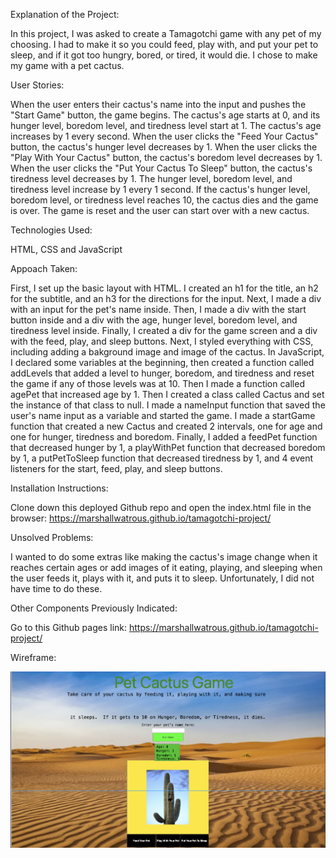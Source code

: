 Explanation of the Project:

In this project, I was asked to create a Tamagotchi game with any pet of my choosing.  I had to make it so you could feed, play with, and put your pet to sleep, and if it got too hungry, bored, or tired, it would die.  I chose to make my game with a pet cactus.

User Stories:

When the user enters their cactus's name into the input and pushes the "Start Game" button, the game begins.  The cactus's age starts at 0, and its hunger level, boredom level, and tiredness level start at 1.  The cactus's age increases by 1 every second.  When the user clicks the "Feed Your Cactus" button, the cactus's hunger level decreases by 1.  When the user clicks the "Play With Your Cactus" button, the cactus's boredom level decreases by 1.  When the user clicks the "Put Your Cactus To Sleep" button, the cactus's tiredness level decreases by 1.  The hunger level, boredom level, and tiredness level increase by 1 every 1 second.  If the cactus's hunger level, boredom level, or tiredness level reaches 10, the cactus dies and the game is over.  The game is reset and the user can start over with a new cactus.

Technologies Used: 

HTML, CSS and JavaScript

Appoach Taken:  

First, I set up the basic layout with HTML.  I created an h1 for the title, an h2 for the subtitle, and an h3 for the directions for the input.  Next, I made a div with an input for the pet's name inside.  Then, I made a div with the start button inside and a div with the age, hunger level, boredom level, and tiredness level inside.  Finally, I created a div for the game screen and a div with the feed, play, and sleep buttons.  Next, I styled everything with CSS, including adding a bakground image and image of the cactus.  In JavaScript, I declared some variables at the beginning, then created a function called addLevels that added a level to hunger, boredom, and tiredness and reset the game if any of those levels was at 10.  Then I made a function called agePet that increased age by 1.  Then I created a class called Cactus and set the instance of that class to null.  I made a nameInput function that saved the user's name input as a variable and started the game.  I made a startGame function that created a new Cactus and created 2 intervals, one for age and one for hunger, tiredness and boredom.  Finally, I added a feedPet function that decreased hunger by 1, a playWithPet function that decreased boredom by 1, a putPetToSleep function that decreased tiredness by 1, and 4 event listeners for the start, feed, play, and sleep buttons.

Installation Instructions: 

Clone down this deployed Github repo and open the index.html file in the browser: https://marshallwatrous.github.io/tamagotchi-project/

Unsolved Problems: 

I wanted to do some extras like making the cactus's image change when it reaches certain ages or add images of it eating, playing, and sleeping when the user feeds it, plays with it, and puts it to sleep.  Unfortunately, I did not have time to do these.

Other Components Previously Indicated:

Go to this Github pages link: https://marshallwatrous.github.io/tamagotchi-project/ 

Wireframe:

![wireframe](./img/wireframe.png)

